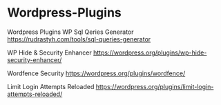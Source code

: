 # Wordpress-Plugins
Wordpress Plugins
WP Sql  Qeries Generator
https://rudrastyh.com/tools/sql-queries-generator

WP Hide & Security Enhancer
https://wordpress.org/plugins/wp-hide-security-enhancer/

Wordfence Security
https://wordpress.org/plugins/wordfence/

Limit Login Attempts Reloaded
https://wordpress.org/plugins/limit-login-attempts-reloaded/
